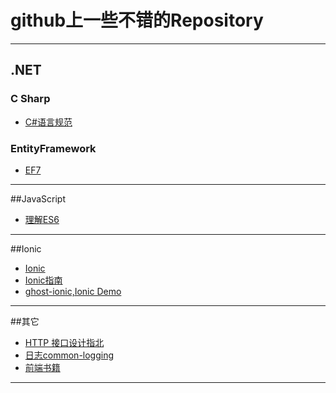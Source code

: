 # github上一些不错的Repository
---
## .NET
### C Sharp
- [C#语言规范](http://www.cnblogs.com/forerunner/p/csls5-1-introduction.html)

### EntityFramework
- [EF7](https://github.com/aspnet/EntityFramework)

---
##JavaScript
- [理解ES6](https://github.com/lenville/understandinges6)

---

##Ionic
- [Ionic](https://github.com/driftyco/ionic)
- [Ionic指南](https://github.com/ychow/ionic-guide)
- [ghost-ionic,Ionic Demo](https://github.com/ghost-client/ghost-ionic)

---

##其它
- [HTTP 接口设计指北](https://github.com/bolasblack/http-api-guide)
- [日志common-logging](https://github.com/net-commons/common-logging.git)
- [前端书籍](https://github.com/lisposter/frontend-books)
---
